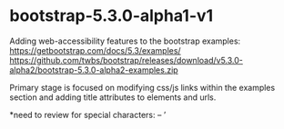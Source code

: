 # bootstrap-5.3.0-alpha1-v1

Adding web-accessibility features to the bootstrap examples:
https://getbootstrap.com/docs/5.3/examples/ 
https://github.com/twbs/bootstrap/releases/download/v5.3.0-alpha2/bootstrap-5.3.0-alpha2-examples.zip

Primary stage is focused on modifying css/js links within the examples section and adding title attributes to elements and urls.

*need to review for special characters:  –  ’  
